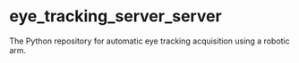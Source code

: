# eye_tracking_server_server
The Python repository for automatic eye tracking acquisition using a robotic arm.
